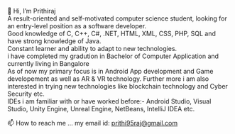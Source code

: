 👋 Hi, I’m Prithiraj<br>
A result-oriented and self-motivated computer science student, looking for an entry-level position as a software developer.<br>
Good knowledge of C, C++, C#, .NET, HTML, XML, CSS, PHP, SQL and have strong knowledge of Java.<br> 
Constant learner and ability to adapt to new technologies.<br> i have completed my gradution in Bachelor of Computer Application 
and currently living in Bangalore <br> 
As of now my primary focus is in Android App development and Game developement as well as AR & VR technology. Further more i am also interested in trying new technologies like blockchain technology and Cyber Security etc.<br> 
IDEs i am familiar with or have worked before:- Android Studio, Visual Studio, Unity Engine, Unreal Engine, NetBeans, IntelliJ IDEA etc.<br>

📫 How to reach me ... my email id: prithi95raj@gmail.com

